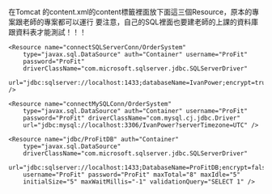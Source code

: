 在Tomcat 的content.xml的content標籤裡面放下面這三個Resource，原本的專案跟老師的專案都可以運行
要注意，自己的SQL裡面也要建老師的上課的資料庫跟資料表才能測試！！！

	<Resource name="connectSQLServerConn/OrderSystem"
		type="javax.sql.DataSource" auth="Container" username="ProFit"
		password="ProFit"
		driverClassName="com.microsoft.sqlserver.jdbc.SQLServerDriver"
		url="jdbc:sqlserver://localhost:1433;databaseName=IvanPower;encrypt=true;trustServerCertificate=true" />

	<Resource name="connectMySQLConn/OrderSystem"
		type="javax.sql.DataSource" auth="Container" username="ProFit"
		password="ProFit" driverClassName="com.mysql.cj.jdbc.Driver"
		url="jdbc:mysql://localhost:3306/IvanPower?serverTimezone=UTC" />

	<Resource name="jdbc/ProFitDB" auth="Container"
		type="javax.sql.DataSource"
		driverClassName="com.microsoft.sqlserver.jdbc.SQLServerDriver"
		url="jdbc:sqlserver://localhost:1433;DatabaseName=ProFitDB;encrypt=false"
		username="ProFit" password="ProFit" maxTotal="8" maxIdle="5"
		initialSize="5" maxWaitMillis="-1" validationQuery="SELECT 1" />
